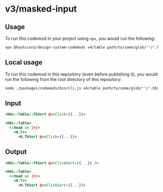 # v3/masked-input

## Usage

To run this codemod in your project using `npx`, you would run the following:

```bash
npx @hashicorp/design-system-codemods v4/table path/to/some/glob/**/*.hbs
```

## Local usage

To run this codemod in this repository (even before publishing it), you would run the following from the root directory of this repository:

```bash
node ./packages/codemods/bin/cli.js v4/table path/to/some/glob/**/*.hbs
```

## Input

```hbs
<Hds::Table::ThSort @onClick={{...}}>

<Hds::Table>
  <:head as |H|>
    <H.Tr>
      <H.ThSort @onClick={{...}}>
```

## Output

```hbs
<Hds::Table::ThSort @onClickSort={{...}} />

<Hds::Table>
  <:head as |H|>
    <H.Tr>
      <H.ThSort @onClickSort={{...}}>
```
